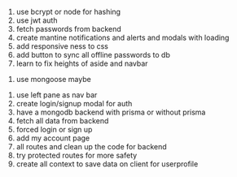 <!-- todo -->

1. use bcrypt or node for hashing
2. use jwt auth
3. fetch passwords from backend
4. create mantine notifications and alerts and modals with loading
5. add responsive ness to css
6. add button to sync all offline passwords to db
7. learn to fix heights of aside and navbar

<!-- optional -->

1. use mongoose maybe

<!-- completed -->

1. use left pane as nav bar
2. create login/signup modal for auth
3. have a mongodb backend with prisma or without prisma
4. fetch all data from backend
5. forced login or sign up
6. add my account page
7. all routes and clean up the code for backend
8. try protected routes for more safety
9. create all context to save data on client for userprofile
